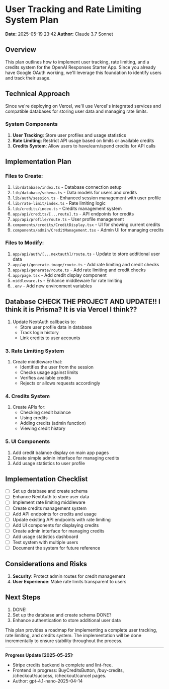 # User Tracking and Rate Limiting System Plan

**Date:** 2025-05-19 23:42
**Author:** Claude 3.7 Sonnet

## Overview

This plan outlines how to implement user tracking, rate limiting, and a credits system for the OpenAI Responses Starter App. Since you already have Google OAuth working, we'll leverage this foundation to identify users and track their usage.

## Technical Approach

Since we're deploying on Vercel, we'll use Vercel's integrated services and compatible databases for storing user data and managing rate limits.

### System Components

1. **User Tracking**: Store user profiles and usage statistics
2. **Rate Limiting**: Restrict API usage based on limits or available credits
3. **Credits System**: Allow users to have/earn/spend credits for API calls

## Implementation Plan

### Files to Create:

1. `lib/database/index.ts` - Database connection setup
2. `lib/database/schema.ts` - Data models for users and credits
3. `lib/auth/session.ts` - Enhanced session management with user profile
4. `lib/rate-limit/index.ts` - Rate limiting logic
5. `lib/credits/index.ts` - Credits management system
6. `app/api/credits/[...route].ts` - API endpoints for credits
7. `app/api/profile/route.ts` - User profile management
8. `components/credits/CreditDisplay.tsx` - UI for showing current credits
9. `components/admin/CreditManagement.tsx` - Admin UI for managing credits

### Files to Modify:

1. `app/api/auth/[...nextauth]/route.ts` - Update to store additional user data
2. `app/api/generate-image/route.ts` - Add rate limiting and credit checks
3. `app/api/generate/route.ts` - Add rate limiting and credit checks
4. `app/page.tsx` - Add credit display component
5. `middleware.ts` - Enhance middleware for rate limiting
6. `.env` - Add new environment variables

## Database CHECK THE PROJECT AND UPDATE!!  I think it is Prisma?  It is via Vercel I think??

1. Update NextAuth callbacks to:
   - Store user profile data in database
   - Track login history
   - Link credits to user accounts

### 3. Rate Limiting System

1. Create middleware that:
   - Identifies the user from the session
   - Checks usage against limits
   - Verifies available credits
   - Rejects or allows requests accordingly

### 4. Credits System

1. Create APIs for:
   - Checking credit balance
   - Using credits
   - Adding credits (admin function)
   - Viewing credit history

### 5. UI Components

1. Add credit balance display on main app pages
2. Create simple admin interface for managing credits
3. Add usage statistics to user profile

## Implementation Checklist

- [ ] Set up database and create schema
- [ ] Enhance NextAuth to store user data
- [ ] Implement rate limiting middleware
- [ ] Create credits management system
- [ ] Add API endpoints for credits and usage
- [ ] Update existing API endpoints with rate limiting
- [ ] Add UI components for displaying credits
- [ ] Create admin interface for managing credits
- [ ] Add usage statistics dashboard
- [ ] Test system with multiple users
- [ ] Document the system for future reference

## Considerations and Risks

3. **Security**: Protect admin routes for credit management
4. **User Experience**: Make rate limits transparent to users

## Next Steps

1. DONE!
2. Set up the database and create schema DONE?  
3. Enhance authentication to store additional user data

This plan provides a roadmap for implementing a complete user tracking, rate limiting, and credits system. The implementation will be done incrementally to ensure stability throughout the process.

---

**Progress Update [2025-05-25]:**
- Stripe credits backend is complete and lint-free.
- Frontend in progress: BuyCreditsButton, /buy-credits, /checkout/success, /checkout/cancel pages.
- Author: gpt-4.1-nano-2025-04-14

